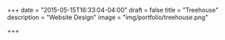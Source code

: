 +++
date = "2015-05-15T16:33:04-04:00"
draft = false
title = "Treehouse"
description = "Website Design"
image = "img/portfolio/treehouse.png"

+++

